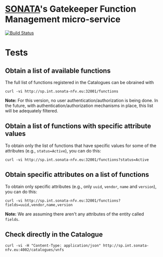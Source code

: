 # [SONATA](http://www.sonata-nfv.eu)'s Gatekeeper Function Management micro-service
[![Build Status](http://jenkins.sonata-nfv.eu/buildStatus/icon?job=son-gkeeper)](http://jenkins.sonata-nfv.eu/job/son-gkeeper)

# Tests

## Obtain a list of available functions
The full list of functions registered in the Catalogues can be obrained with

```curl -vi http://sp.int.sonata-nfv.eu:32001/functions```

**Note:** For this version, no user authentication/authorization is being done. In the future, with authentication/authorization mechanisms in place, this list will be adequately filtered.

## Obtain a list of functions with specific attribute values
To obtain only the list of functions that have specific values for some of the attributes (e.g., `status=Active`), you can do this:

```curl -vi http://sp.int.sonata-nfv.eu:32001/functions?status=Active```

## Obtain specific attributes on a list of functions
To obtain only specific attributes (e.g., only `uuid`, `vendor`, `name` and `version`), you can do this:

```curl -vi http://sp.int.sonata-nfv.eu:32001/functions?fields=uuid,vendor,name,version```

**Note:** We are assuming there aren't any attributes of the entity called `fields`.

## Check directly in the Catalogue

```curl -vi -H "Content-Type: application/json" http://sp.int.sonata-nfv.eu:4002/catalogues/vnfs```
